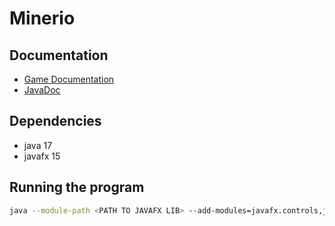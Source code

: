 # Minerio
## Documentation
- [Game Documentation](https://docs.google.com/document/d/18B0gZMvJlDqEzsym6vJhVCIO5bZmnxKCFyXkel5oPCs/edit?usp=sharing)
- [JavaDoc](https://noppakorn.github.io/2110215_project)
## Dependencies
- java 17
- javafx 15
## Running the program
```sh
java --module-path <PATH TO JAVAFX LIB> --add-modules=javafx.controls,javafx.fxml,javafx.media -jar Poprio.jar
```
